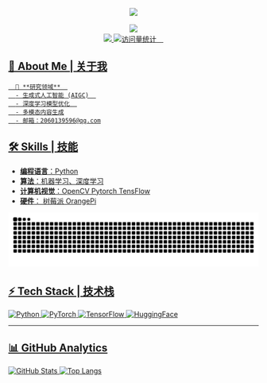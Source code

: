
  


<div align="center">
<p align="center">
<img src="https://capsule-render.vercel.app/api?type=waving&color=timeGradient&height=260&&section=header&text=Hi%20There！&fontSize=90&fontAlign=55&fontAlignY=28&desc=I%20'm%20RicarBYang&descAlign=50&descSize=30&descAlignY=56" />
</p>    
     
  <div>
    <a href="https://github.com/Ericsciencer">
<img src="https://readme-typing-svg.demolab.com?font=Orbitron&size=18&pause=1000&center=true&vCenter=true&random=false&width=1000&lines=Welcome+to+my+GitHub!;I%20can%20communicate%20with%20you%20in%20four%20languages%3A%20Chinese%2C%20English%2C%20Russian%20and%20German!" />    
    </a>
  </div>
   
   <!-- cute cat pictures 图片-->

   <!-- profile logo 个人资料徽标 -->
  <div>
     <!-- csdn -->
     <a href="https://blog.csdn.net/Sakura_Ren?spm=1000.2115.3001.5343"><img src="https://img.shields.io/badge/CSDN-博客-ff3300" /></a;     
    <!-- visitor -->
    <img src="https://komarev.com/ghpvc/?username=RicardoBYang&label=Views&color=orange&style=flat" alt="访问量统计" />&emsp;

  </div>


</div>


## 🧠 About Me | 关于我

      🔭 **研究领域**  
      - 生成式人工智能 (AIGC)  
      - 深度学习模型优化  
      - 多模态内容生成
      - 邮箱：2060139596@qq.com

## 🛠 Skills | 技能
- **编程语言**：Python    
- **算法**：机器学习、深度学习    
- **计算机视觉**：OpenCV Pytorch TensFlow    
- **硬件**： 树莓派 OrangePi



<picture>
  <source media="(prefers-color-scheme: dark)" srcset="https://raw.githubusercontent.com/Ericsciencer/Ericsciencer/output/github-contribution-grid-snake-dark.svg">
  <source media="(prefers-color-scheme: light)" srcset="https://raw.githubusercontent.com/Ericsciencer/Ericsciencer/output/github-contribution-grid-snake.svg">
  <img alt="github contribution grid snake animation" src="https://raw.githubusercontent.com/Ericsciencer/Ericsciencer/output/github-contribution-grid-snake.svg">
</picture>


## ⚡ Tech Stack | 技术栈

![Python](https://img.shields.io/badge/-Python-3776AB?logo=python&logoColor=white)
![PyTorch](https://img.shields.io/badge/-PyTorch-EE4C2C?logo=pytorch&logoColor=white)
![TensorFlow](https://img.shields.io/badge/-TensorFlow-FF6F00?logo=tensorflow&logoColor=white)
![HuggingFace](https://img.shields.io/badge/-HuggingFace-FFD21E?logo=huggingface&logoColor=black)

---

## 📊 GitHub Analytics
  <!-- 统计卡片 -->
  <img src="https://github-readme-stats.vercel.app/api?username=RicardoBYang&show_icons=true&theme=nightowl&hide_border=true" alt="GitHub Stats" height="165"/>
  
  <!-- 语言统计 -->
  <img src="https://github-readme-stats.vercel.app/api/top-langs/?username=RicardoBYang&layout=compact&theme=nightowl&hide_border=true&langs_count=8" alt="Top Langs" height="165"/>
</div>
